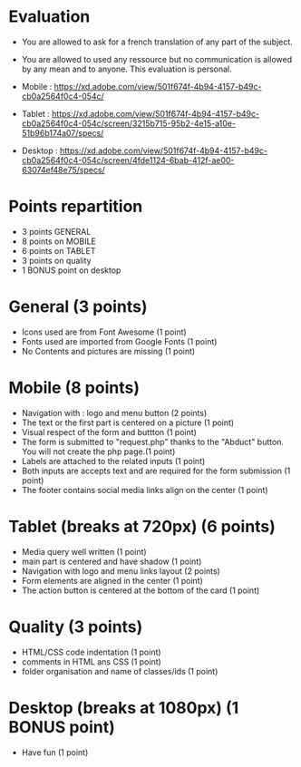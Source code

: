 # Evaluation

- You are allowed to ask for a french translation of any part of the subject.
- You are allowed to used any ressource but no communication is allowed by any mean and to anyone. This evaluation is personal.

- Mobile :
  https://xd.adobe.com/view/501f674f-4b94-4157-b49c-cb0a2564f0c4-054c/
- Tablet :
  https://xd.adobe.com/view/501f674f-4b94-4157-b49c-cb0a2564f0c4-054c/screen/3215b715-95b2-4e15-a10e-51b96b174a07/specs/
- Desktop :
  https://xd.adobe.com/view/501f674f-4b94-4157-b49c-cb0a2564f0c4-054c/screen/4fde1124-6bab-412f-ae00-63074ef48e75/specs/

# Points repartition

- 3 points GENERAL
- 8 points on MOBILE
- 6 points on TABLET
- 3 points on quality
- 1 BONUS point on desktop

# General (3 points)

- Icons used are from Font Awesome (1 point)
- Fonts used are imported from Google Fonts (1 point)
- No Contents and pictures are missing (1 point)

# Mobile (8 points)

- Navigation with : logo and menu button (2 points)
- The text or the first part is centered on a picture (1 point)
- Visual respect of the form and buttton (1 point)
- The form is submitted to "request.php" thanks to the "Abduct" button. You will not create the php page.(1 point)
- Labels are attached to the related inputs (1 point)
- Both inputs are accepts text and are required for the form submission (1 point)
- The footer contains social media links align on the center (1 point)

# Tablet (breaks at 720px) (6 points)

- Media query well written (1 point)
- main part is centered and have shadow (1 point)
- Navigation with logo and menu links layout (2 points)
- Form elements are aligned in the center (1 point)
- The action button is centered at the bottom of the card (1 point)

# Quality (3 points)

- HTML/CSS code indentation (1 point)
- comments in HTML ans CSS (1 point)
- folder organisation and name of classes/ids (1 point)

# Desktop (breaks at 1080px) (1 BONUS point)

- Have fun (1 point)

